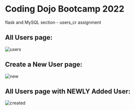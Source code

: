 # Coding Dojo Bootcamp 2022
flask and MySQL section - users_cr assignment

## All Users page:

![users](https://user-images.githubusercontent.com/99504059/176940807-d0b9b313-51f2-4b62-8889-eea023805290.png)

## Create a New User page:

![new](https://user-images.githubusercontent.com/99504059/176940818-98b423a5-db27-438d-8f2d-39ad0f03f109.png)

## All Users page with NEWLY Added User:

![created](https://user-images.githubusercontent.com/99504059/176940831-b22834bd-1a2c-4a5a-9e3f-dbbfc7b0a1d5.png)
